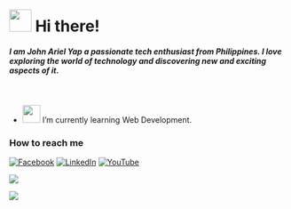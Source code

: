 <h1><img src="https://im4.ezgif.com/tmp/ezgif-4-1bcf9ab8da.gif" width="40"> Hi there!</h1> 
<h5>I am John Ariel Yap a passionate tech enthusiast from Philippines. I love exploring the world of technology and discovering new and exciting aspects of it.</h5>
<br>

- <img src="https://media.giphy.com/media/WUlplcMpOCEmTGBtBW/giphy.gif" width="32"> I’m currently learning Web Development.

### How to reach me
[![Facebook](https://img.shields.io/badge/Facebook-%231877F2.svg?&style=flat-square&logo=facebook&logoColor=white)](https://facebook.com/arielyap.fb)
[![LinkedIn](https://img.shields.io/badge/LinkedIn-%230077B5.svg?&style=flat-square&logo=linkedin&logoColor=white)](https://www.linkedin.com/in/arielyap69/)
[![YouTube](https://img.shields.io/badge/YouTube-%23FF0000.svg?&style=flat-square&logo=youtube&logoColor=white)](https://www.youtube.com/c/ARIELDEV)
<br>

<div align="left"><img src="https://github-readme-stats.vercel.app/api?username=yapariel&show_icons=true&count_private=true&hide_border=true" align="center" /></div>  

![](https://komarev.com/ghpvc/?username=your-github-yapariel)

